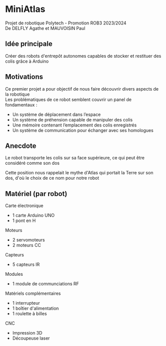 # MiniAtlas
Projet de robotique Polytech - Promotion ROB3 2023/2024
<br>De DELFLY Agathe et MAUVOISIN Paul<br>

<h2>Idée principale</h2>
    <p>Créer des robots d'entrepôt autonomes capables de stocker et restituer des colis grâce à Arduino</p>

<h2>Motivations</h2>
    <p>Ce premier projet a pour objectif de nous faire découvrir divers aspects de la robotique
    <br>Les problématiques de ce robot semblent couvrir un panel de fondamentaux : <br>
    <ul>
        <li>Un système de déplacement dans l’espace</li>
	    <li>Un système de préhension capable de manipuler des colis</li>
	    <li>Une mémoire contenant l’emplacement des colis enregistrés</li>
        <li>Un système de communication pour échanger avec ses homologues</li>
    </ul>
</p>

<h2>Anecdote</h2>
    <p>Le robot transporte les colis sur sa face supérieure, ce qui peut être considéré comme son dos</p>
    <p>Cette position nous rappelait le mythe d'Atlas qui portait la Terre sur son dos, d'où le choix de ce nom pour notre robot</p>

<h2>Matériel (par robot)</h2>
    <p>Carte électronique</p>
    <ul>
        <li>1 carte Arduino UNO</li>
	<li>1 pont en H</li>
    </ul>
    <p>Moteurs</p>
    <ul>
        <li>2 servomoteurs</li>
        <li>2 moteurs CC</li>
    </ul>
    <p>Capteurs</p>
    <ul>
        <li>5 capteurs IR</li>
    </ul>
    <p>Modules</p>
    <ul>
        <li>1 module de communciations RF</li>
    </ul>
    <p>Matériels complémentaires</p>
    <ul>
        <li>1 interrupteur</li>
	<li>1 boîtier d'alimentation</li>
	<li>1 roulette à billes</li>
    </ul>
    <p>CNC</p>
    <ul>
        <li>Impression 3D</li>
        <li>Découpeuse laser</li>
    </ul>
    
</body>
